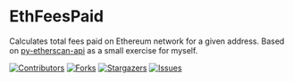 # EthFeesPaid
 Calculates total fees paid on Ethereum network for a given address.
 Based on [py-etherscan-api](https://github.com/corpetty/py-etherscan-api) as a small exercise for myself.


[![Contributors][contributors-shield]][contributors-url]
[![Forks][forks-shield]][forks-url]
[![Stargazers][stars-shield]][stars-url]
[![Issues][issues-shield]][issues-url]


<!-- MARKDOWN LINKS & IMAGES -->
<!-- https://www.markdownguide.org/basic-syntax/#reference-style-links -->
[contributors-shield]: https://img.shields.io/github/contributors/JeroenProoth/EthFeesPayed.svg?style=for-the-badge
[contributors-url]: https://github.com/JeroenProoth/EthFeesPayed/graphs/contributors
[forks-shield]: https://img.shields.io/github/forks/JeroenProoth/EthFeesPayed.svg?style=for-the-badge
[forks-url]: https://github.com/JeroenProoth/EthFeesPayed/network/members
[stars-shield]: https://img.shields.io/github/stars/JeroenProoth/EthFeesPayed.svg?style=for-the-badge
[stars-url]: https://github.com/JeroenProoth/EthFeesPayed/stargazers
[issues-shield]: https://img.shields.io/github/issues/JeroenProoth/EthFeesPayed.svg?style=for-the-badge
[issues-url]: https://github.com/JeroenProoth/EthFeesPayed/issues
